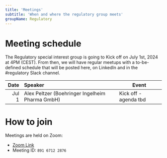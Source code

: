 ```yaml
---
title: 'Meetings'
subtitle: 'When and where the regulatory group meets'
groupName: Regulatory
---
```


# Meeting schedule

The Regulatory special interest group is going to Kick off on July 1st, 2024 at 4PM (CEST). From then, we will have regular meetups with a to-be-defined schedule that will be posted here, on LinkedIn and in the #regulatory Slack channel.

|   Date | Speaker                                                                                                                                                                                                                                                                        | Event                                                        |
| -----: | :----------------------------------------------------------------------------------------------------------------------------------------------------------------------------------------------------------------------------------------------------------------------------- | ------------------------------------------------------------ |
| Jul 1  | Alex Peltzer (Boehringer Ingelheim Pharma GmbH) | Kick off - agenda tbd|

# How to join

Meetings are held on Zoom:

- [Zoom Link](https://seqera-io.zoom.us/j/89167122876)
- Meeting ID: `891 6712 2876`

